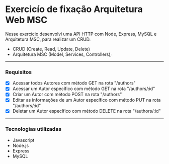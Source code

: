 # Exercicío de fixação Arquitetura Web MSC
  Nesse exercício desenvolvi uma API HTTP com Node, Express, MySQL e Arquitetura MSC, para realizar um CRUD.
  
  - CRUD (Create, Read, Update, Delete)
  - Arquitetura MSC (Model, Services, Controllers);

---

### Requisitos
- [x] Acessar todos Autores com método GET na rota "/authors"
- [x] Acessar um Autor específico com método GET na rota "/authors/:id"
- [x] Criar um Autor com método POST na rota "/authors"
- [x] Editar as informações de um Autor específico com método PUT na rota "/authors/:id"
- [x] Deletar um Autor específico com método DELETE na rota "/authors/:id"

---

### Tecnologias utilizadas
- Javascript
- Node.js
- Express
- MySQL

